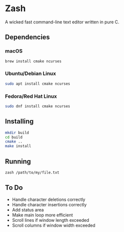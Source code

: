 # Zash

A wicked fast command-line text editor written in pure C.

## Dependencies

### macOS

```bash
brew install cmake ncurses
```

### Ubuntu/Debian Linux

```bash
sudo apt install cmake ncurses
```

### Fedora/Red Hat Linux

```bash
sudo dnf install cmake ncurses
```

## Installing

```bash
mkdir build
cd build
cmake ..
make install
```

## Running

```bash
zash /path/to/my/file.txt
```

## To Do

- Handle character deletions correctly
- Handle character insertions correctly
- Add status area
- Make main loop more efficient
- Scroll lines if window length exceeded
- Scroll columns if window width exceeded
